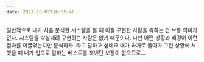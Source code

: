 ```yaml
---
date: 2023-10-07T16:55:46
---
```

일반적으로 내가 처음 분석한 시스템을 볼 때
이걸 구현한 사람을 욕하는 건 보통 의미가 없다. 시스템을 박살내려 구현하는 사람은 없기 때문이다.
다만 어떤 상황과 배경이 이런 결과를 이끌었는지만 분석하자. 라고 말하고 싶네요
내가 과거로 돌아가 그런 상황에 처했을 때 내가 입으로 말하는 베스트를 해낸단 보장이 없으므로...